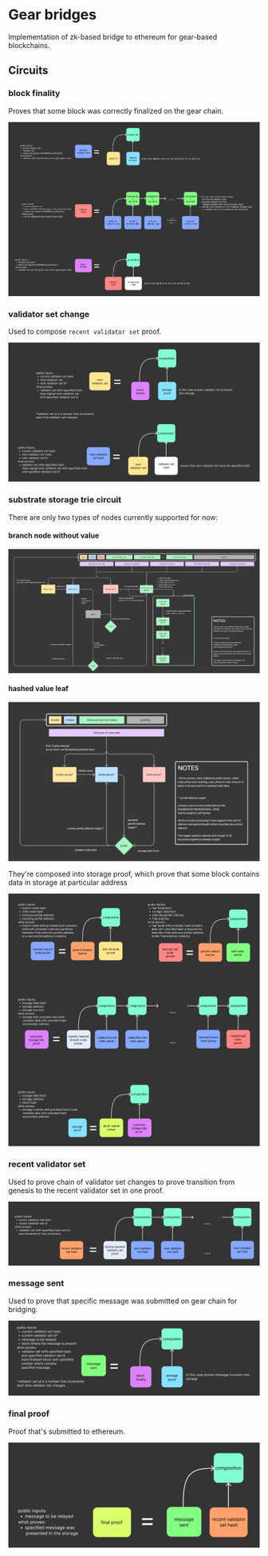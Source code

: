 # Gear bridges

Implementation of zk-based bridge to ethereum for gear-based blockchains.

## Circuits

### block finality
Proves that some block was correctly finalized on the gear chain.

![block finality circuit](https://github.com/gear-tech/gear-bridges/blob/main/images/block_finality_circuit.png)

### validator set change
Used to compose `recent validator set` proof.

![validator set change circuit](https://github.com/gear-tech/gear-bridges/blob/main/images/next_validator_set_circuit.png)

### substrate storage trie circuit
There are only two types of nodes currently supported for now:

#### branch node without value
![branch node parser circuit](https://github.com/gear-tech/gear-bridges/blob/main/images/mpt_branch_node_parser_circuit.png)

#### hashed value leaf
![leaf node parser circuit](https://github.com/gear-tech/gear-bridges/blob/main/images/mpt_leaf_node_parser_circuit.png)

They're composed into storage proof, which prove that some block contains data in storage at particular address

![storage proof circuit](https://github.com/gear-tech/gear-bridges/blob/main/images/storage_proof_circuit.png)

### recent validator set
Used to prove chain of validator set changes to prove transition from genesis to the recent validator set in one proof.

![recent validator set circuit](https://github.com/gear-tech/gear-bridges/blob/main/images/recent_validator_set_circuit.png)

### message sent
Used to prove that specific message was submitted on gear chain for bridging.

![message sent circuit](https://github.com/gear-tech/gear-bridges/blob/main/images/message_sent_circuit.png)

### final proof
Proof that's submitted to ethereum.

![final proof circuit](https://github.com/gear-tech/gear-bridges/blob/main/images/final_proof_circuit.png)

